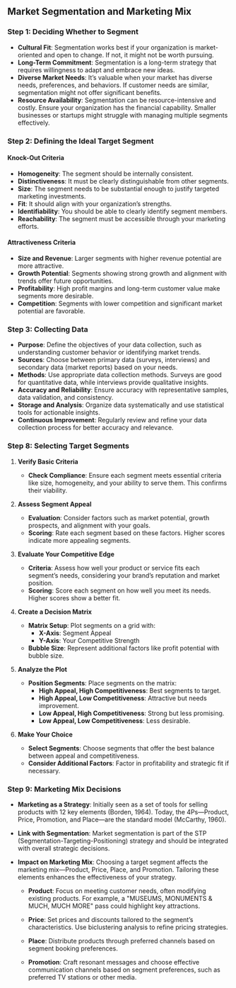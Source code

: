 ## Market Segmentation and Marketing Mix

### Step 1: Deciding Whether to Segment

- **Cultural Fit**: Segmentation works best if your organization is market-oriented and open to change. If not, it might not be worth pursuing.
- **Long-Term Commitment**: Segmentation is a long-term strategy that requires willingness to adapt and embrace new ideas.
- **Diverse Market Needs**: It’s valuable when your market has diverse needs, preferences, and behaviors. If customer needs are similar, segmentation might not offer significant benefits.
- **Resource Availability**: Segmentation can be resource-intensive and costly. Ensure your organization has the financial capability. Smaller businesses or startups might struggle with managing multiple segments effectively.

### Step 2: Defining the Ideal Target Segment

#### Knock-Out Criteria

- **Homogeneity**: The segment should be internally consistent.
- **Distinctiveness**: It must be clearly distinguishable from other segments.
- **Size**: The segment needs to be substantial enough to justify targeted marketing investments.
- **Fit**: It should align with your organization’s strengths.
- **Identifiability**: You should be able to clearly identify segment members.
- **Reachability**: The segment must be accessible through your marketing efforts.

#### Attractiveness Criteria

- **Size and Revenue**: Larger segments with higher revenue potential are more attractive.
- **Growth Potential**: Segments showing strong growth and alignment with trends offer future opportunities.
- **Profitability**: High profit margins and long-term customer value make segments more desirable.
- **Competition**: Segments with lower competition and significant market potential are favorable.

### Step 3: Collecting Data

- **Purpose**: Define the objectives of your data collection, such as understanding customer behavior or identifying market trends.
- **Sources**: Choose between primary data (surveys, interviews) and secondary data (market reports) based on your needs.
- **Methods**: Use appropriate data collection methods. Surveys are good for quantitative data, while interviews provide qualitative insights.
- **Accuracy and Reliability**: Ensure accuracy with representative samples, data validation, and consistency.
- **Storage and Analysis**: Organize data systematically and use statistical tools for actionable insights.
- **Continuous Improvement**: Regularly review and refine your data collection process for better accuracy and relevance.

### Step 8: Selecting Target Segments

1. **Verify Basic Criteria**
   - **Check Compliance**: Ensure each segment meets essential criteria like size, homogeneity, and your ability to serve them. This confirms their viability.

2. **Assess Segment Appeal**
   - **Evaluation**: Consider factors such as market potential, growth prospects, and alignment with your goals.
   - **Scoring**: Rate each segment based on these factors. Higher scores indicate more appealing segments.

3. **Evaluate Your Competitive Edge**
   - **Criteria**: Assess how well your product or service fits each segment’s needs, considering your brand’s reputation and market position.
   - **Scoring**: Score each segment on how well you meet its needs. Higher scores show a better fit.

4. **Create a Decision Matrix**
   - **Matrix Setup**: Plot segments on a grid with:
     - **X-Axis**: Segment Appeal
     - **Y-Axis**: Your Competitive Strength
   - **Bubble Size**: Represent additional factors like profit potential with bubble size.

5. **Analyze the Plot**
   - **Position Segments**: Place segments on the matrix:
     - **High Appeal, High Competitiveness**: Best segments to target.
     - **High Appeal, Low Competitiveness**: Attractive but needs improvement.
     - **Low Appeal, High Competitiveness**: Strong but less promising.
     - **Low Appeal, Low Competitiveness**: Less desirable.

6. **Make Your Choice**
   - **Select Segments**: Choose segments that offer the best balance between appeal and competitiveness.
   - **Consider Additional Factors**: Factor in profitability and strategic fit if necessary.

### Step 9: Marketing Mix Decisions

- **Marketing as a Strategy**: Initially seen as a set of tools for selling products with 12 key elements (Borden, 1964). Today, the 4Ps—Product, Price, Promotion, and Place—are the standard model (McCarthy, 1960).

- **Link with Segmentation**: Market segmentation is part of the STP (Segmentation-Targeting-Positioning) strategy and should be integrated with overall strategic decisions.

- **Impact on Marketing Mix**: Choosing a target segment affects the marketing mix—Product, Price, Place, and Promotion. Tailoring these elements enhances the effectiveness of your strategy.

  - **Product**: Focus on meeting customer needs, often modifying existing products. For example, a "MUSEUMS, MONUMENTS & MUCH, MUCH MORE" pass could highlight key attractions.

  - **Price**: Set prices and discounts tailored to the segment’s characteristics. Use biclustering analysis to refine pricing strategies.

  - **Place**: Distribute products through preferred channels based on segment booking preferences.

  - **Promotion**: Craft resonant messages and choose effective communication channels based on segment preferences, such as preferred TV stations or other media.
